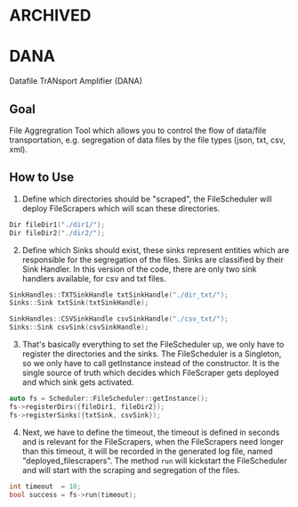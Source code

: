 # ARCHIVED

# DANA
Datafile TrANsport Amplifier (DANA)

## Goal
File Aggregration Tool which allows you to control the flow of data/file transportation, e.g. segregation of data files by the file types (json, txt, csv, xml).

## How to Use
1. Define which directories should be "scraped", the FileScheduler will deploy FileScrapers which will scan these directories.
```cpp
Dir fileDir1("./dir1/");
Dir fileDir2("./dir2/");
```
2. Define which Sinks should exist, these sinks represent entities which are responsible for the segregation of the files. Sinks are classified by their Sink Handler. In this version of the code, there are only two sink handlers available, for csv and txt files.
```cpp
SinkHandles::TXTSinkHandle txtSinkHandle("./dir_txt/");
Sinks::Sink txtSink(txtSinkHandle);

SinkHandles::CSVSinkHandle csvSinkHandle("./csv_txt/");
Sinks::Sink csvSink(csvSinkHandle);
```
3. That's basically everything to set the FileScheduler up, we only have to register the directories and the sinks. The FileScheduler is a Singleton, so we only have to call getInstance instead of the constructor. It is the single source of truth which decides which FileScraper gets deployed and which sink gets activated.
```cpp
auto fs = Scheduler::FileScheduler::getInstance();
fs->registerDirs({fileDir1, fileDir2});
fs->registerSinks({txtSink, csvSink});
```
4. Next, we have to define the timeout, the timeout is defined in seconds and is relevant for the FileScrapers, when the FileScrapers need longer than this timeout, it will be recorded in the generated log file, named "deployed_filescrapers". The method `run` will kickstart the FileScheduler and will start with the scraping and segregation of the files.
```cpp
int timeout  = 10;
bool success = fs->run(timeout); 
```
